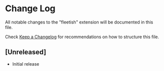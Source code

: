# Change Log

All notable changes to the "fleetish" extension will be documented in this file.

Check [Keep a Changelog](http://keepachangelog.com/) for recommendations on how to structure this file.

## [Unreleased]

- Initial release
